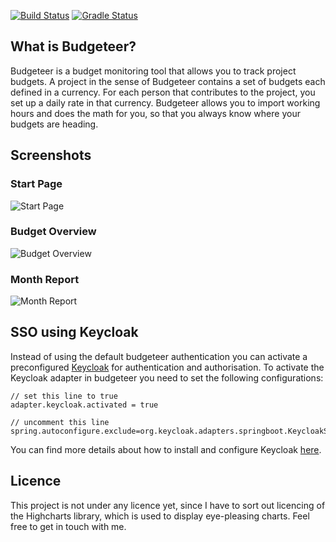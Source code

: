 [![Build Status](https://circleci.com/gh/thombergs/budgeteer.svg?style=shield&circle-token=:circle-token)](https://circleci.com/gh/thombergs/budgeteer) [![Gradle Status](https://gradleupdate.appspot.com/thombergs/budgeteer/status.svg)](https://gradleupdate.appspot.com/thombergs/budgeteer/status)

## What is Budgeteer?
Budgeteer is a budget monitoring tool that allows you to track
project budgets. A project in the sense of Budgeteer contains a set of
budgets each defined in a currency. For each person that contributes to the
project, you set up a daily rate in that currency. Budgeteer allows you to
import working hours and does the math for you, so that you always know where
your budgets are heading.

## Screenshots
### Start Page
![Start Page](https://raw.githubusercontent.com/thombergs/budgeteer/master/screenshots/start-page.png)

### Budget Overview
![Budget Overview](https://raw.githubusercontent.com/thombergs/budgeteer/master/screenshots/budget-overview.png)

### Month Report
![Month Report](https://raw.githubusercontent.com/thombergs/budgeteer/master/screenshots/month-report.png)

## SSO using Keycloak

Instead of using the default budgeteer authentication you can activate a preconfigured [Keycloak](http://www.keycloak.org/) for authentication and authorisation. To activate the Keycloak adapter in budgeteer you need to set the following configurations:

```properties
// set this line to true
adapter.keycloak.activated = true 

// uncomment this line
spring.autoconfigure.exclude=org.keycloak.adapters.springboot.KeycloakSpringBootConfiguration 
```

 You can find more details about how to install and configure Keycloak [here](https://keycloak.gitbooks.io/documentation/securing_apps/topics/oidc/java/spring-boot-adapter.html).
 
 ## Licence
 This project is not under any licence yet, since I have to sort out licencing of the Highcharts library, which is used to display eye-pleasing charts. Feel free to get in touch with me. 
 
